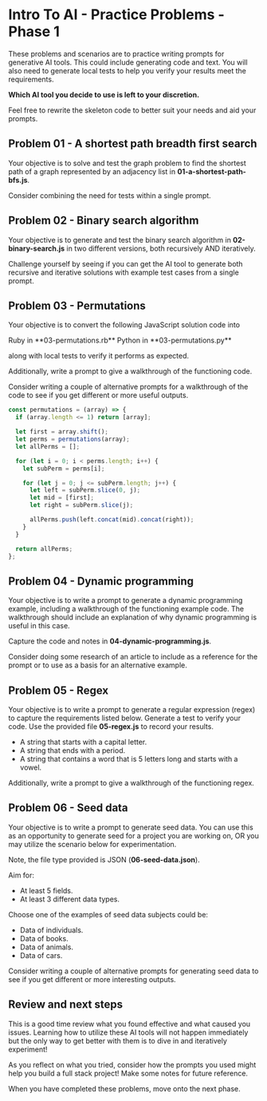 # Intro To AI - Practice Problems - Phase 1

These problems and scenarios are to practice writing prompts for generative AI
tools. This could include generating code and text. You will also need to
generate local tests to help you verify your results meet the requirements.

**Which AI tool you decide to use is left to your discretion.**

Feel free to rewrite the skeleton code to better suit your needs and aid your
prompts.

## Problem 01 - A shortest path breadth first search

Your objective is to solve and test the graph problem to find the shortest path
of a graph represented by an adjacency list in **01-a-shortest-path-bfs.js**.

Consider combining the need for tests within a single prompt.

## Problem 02 - Binary search algorithm

Your objective is to generate and test the binary search algorithm in
**02-binary-search.js** in two different versions, both recursively AND
iteratively.

Challenge yourself by seeing if you can get the AI tool to generate both
recursive and iterative solutions with example test cases from a single prompt.

## Problem 03 - Permutations

Your objective is to convert the following JavaScript solution code into
<!--!!CH -->Ruby in **03-permutations.rb** <!--!!END --><!--!!FT PT -->Python in **03-permutations.py** <!--!!END -->
along with local tests to verify it performs as
expected.

Additionally, write a prompt to give a walkthrough of the functioning code.

Consider writing a couple of alternative prompts for a walkthrough of the code
to see if you get different or more useful outputs.

```js
const permutations = (array) => {
  if (array.length <= 1) return [array];

  let first = array.shift();
  let perms = permutations(array);
  let allPerms = [];

  for (let i = 0; i < perms.length; i++) {
    let subPerm = perms[i];

    for (let j = 0; j <= subPerm.length; j++) {
      let left = subPerm.slice(0, j);
      let mid = [first];
      let right = subPerm.slice(j);

      allPerms.push(left.concat(mid).concat(right));
    }
  }

  return allPerms;
};
```

## Problem 04 - Dynamic programming

Your objective is to write a prompt to generate a dynamic programming example,
including a walkthrough of the functioning example code. The walkthrough should
include an explanation of why dynamic programming is useful in this case.

Capture the code and notes in **04-dynamic-programming.js**.

Consider doing some research of an article to include as a reference for the
prompt or to use as a basis for an alternative example.

## Problem 05 - Regex

Your objective is to write a prompt to generate a regular expression (regex) to
capture the requirements listed below. Generate a test to verify your code. Use
the provided file **05-regex.js** to record your results.

- A string that starts with a capital letter.
- A string that ends with a period.
- A string that contains a word that is 5 letters long and starts with a vowel.

Additionally, write a prompt to give a walkthrough of the functioning regex.

## Problem 06 - Seed data

Your objective is to write a prompt to generate seed data. You can use this as
an opportunity to generate seed for a project you are working on, OR you may
utilize the scenario below for experimentation.

Note, the file type provided is JSON (**06-seed-data.json**).

Aim for:

- At least 5 fields.
- At least 3 different data types.

Choose one of the examples of seed data subjects could be:

- Data of individuals.
- Data of books.
- Data of animals.
- Data of cars.

Consider writing a couple of alternative prompts for generating seed data to
see if you get different or more interesting outputs.

## Review and next steps

This is a good time review what you found effective and what caused you issues.
Learning how to utilize these AI tools will not happen immediately but the only
way to get better with them is to dive in and iteratively experiment!

As you reflect on what you tried, consider how the prompts you used might help
you build a full stack project! Make some notes for future reference.

When you have completed these problems, move onto the next phase.
